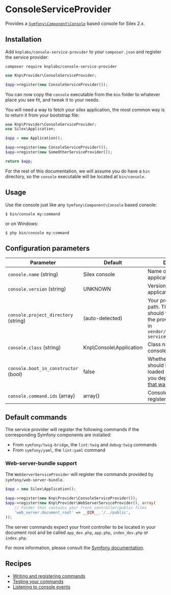 
# ConsoleServiceProvider

Provides a [`Symfony\Component\Console`](http://symfony.com/doc/current/components/console.html) based console for Silex 2.x.

## Installation

Add `knplabs/console-service-provider` to your `composer.json` and register the service provider:

```
composer require knplabs/console-service-provider
```

```php
use Knp\Provider\ConsoleServiceProvider;

$app->register(new ConsoleServiceProvider());
```

You can now copy the `console` executable from the `bin` folder to whatever
place you see fit, and tweak it to your needs.

You will need a way to fetch your silex application, the most common way is
to return it from your bootstrap file:

```php
use Knp\Provider\ConsoleServiceProvider;
use Silex\Application;

$app = new Application();

$app->register(new ConsoleServiceProvider());
$app->register(new SomeOtherServiceProvider());

return $app;
```

For the rest of this documentation, we will assume you do have a `bin`
directory, so the `console` executable will be located at `bin/console`.

## Usage

Use the console just like any `Symfony\Component\Console` based console:

```
$ bin/console my:command
```

or on Windows:

```
$ php bin/console my:command
```

## Configuration parameters

| Parameter                            | Default                 | Description  |
|-----------------------------------|----------------------|-------------|
| `console.name` (string)              | Silex console           | Name of your console application |
| `console.version` (string)           | UNKNOWN                 | Version of your console application |
| `console.project_directory` (string) | (auto-detected)         | Your project's directory path. The default value should work, assuming the provider is installed in `vendor/knplabs/console-service-provider` |
| `console.class` (string)             | Knp\Console\Application | Class name of the console service |
| `console.boot_in_constructor` (bool) | false                   | Whether the console should boot Silex when loaded (set it to `true` if you depend on [a bug that was fixed in 2.1](CHANGELOG.md#booting-silex-from-the-console-constructor)) |
| `console.command.ids` (array)        | array()                 | Console commands registered as services |

## Default commands

The service provider will register the following commands if the corresponding
Symfony components are installed:

- From `symfony/twig-bridge`, the `lint:twig` and `debug:twig` commands
- From `symfony/yaml`, the `lint:yaml` command

### Web-server-bundle support

The `WebServerServiceProvider` will register the commands provided by `symfony/web-server-bundle`.

```php
$app = new Silex\Application();

$app->register(new Knp\Provider\ConsoleServiceProvider());
$app->register(new Knp\Provider\WebServerServiceProvider(), array(
    // Folder that contains your front controller/public files
    'web_server.document_root' => __DIR__.'/../public',
));
```

The server commands expect your front controller to be located in your
document root and be called `app_dev.php`, `app.php`, `index_dev.php` or `index.php`.

For more information, please consult the [Symfony documentation](https://symfony.com/doc/current/setup/built_in_web_server.html).

## Recipes

- [Writing and registering commands](doc/adding-commands.md)
- [Testing your commands](doc/testing-commands.md)
- [Listening to console events](doc/console-events.md)
